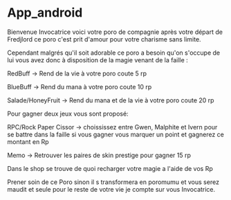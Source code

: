 # App_android

Bienvenue Invocatrice voici votre poro de compagnie après votre départ de Fredjlord ce poro c'est prit d'amour pour votre charisme sans limite. 

Cependant malgrés qu'il soit adorable ce poro a besoin qu'on s'occupe de lui vous avez donc à disposition de la magie venant de la faille :

RedBuff -> Rend de la vie à votre poro coute 5 rp

BlueBuff -> Rend du mana à votre poro coute 10 rp

Salade/HoneyFruit -> Rend du mana et de la vie à votre poro coute 20 rp

Pour gagner deux jeux vous sont proposé:

RPC/Rock Paper Cissor -> choississez entre Gwen, Malphite et Ivern pour se battre dans la faille si vous gagner vous marquer un point et gagnerez ce montant en Rp

Memo -> Retrouver les paires de skin prestige pour gagner 15 rp 

Dans le shop se trouve de quoi recharger votre magie a l'aide de vos Rp 

Prener soin de ce Poro sinon il s transformera en poromumu et vous serez maudit et seule pour le reste de votre vie je compte sur vous Invocatrice.
